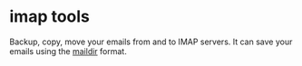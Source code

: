 # imap tools

Backup, copy, move your emails from and to IMAP servers. It can save your emails using the [maildir](https://en.wikipedia.org/wiki/Maildir) format.
